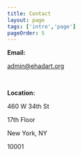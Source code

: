 ```yaml
---
title: Contact
layout: page
tags: ['intro','page']
pageOrder: 5
---
```


**Email:**

admin@ehadart.org

<br />

**Location:**

460 W 34th St

17th Floor

New York, NY

10001

